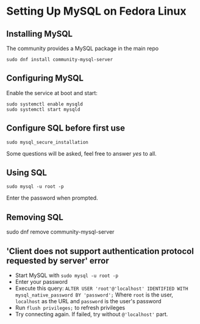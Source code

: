 # Setting Up MySQL on Fedora Linux

## Installing MySQL
The community provides a MySQL package in the main repo
```
sudo dnf install community-mysql-server
```

## Configuring MySQL 
Enable the service at boot and start:
```
sudo systemctl enable mysqld
sudo systemctl start mysqld
```

## Configure SQL before first use
```
sudo mysql_secure_installation
```
Some questions will be asked, feel free to answer _yes_ to all.

## Using SQL
```
sudo mysql -u root -p 
```
Enter the password when prompted.

## Removing SQL
sudo dnf remove community-mysql-server

## 'Client does not support authentication protocol requested by server' error
- Start MySQL with `sudo mysql -u root -p`
- Enter your password
- Execute this query: `ALTER USER 'root'@'localhost' IDENTIFIED WITH mysql_native_password BY 'password';`
Where `root` is the user, `localhost` as the URL and `password` is the user's password
- Run `flush privileges;` to refresh privileges 
- Try connecting again. If failed, try without `@'localhost'` part.

